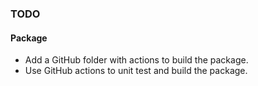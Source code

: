 ### TODO

#### Package

* Add a GitHub folder with actions to build the package.
* Use GitHub actions to unit test and build the package.
